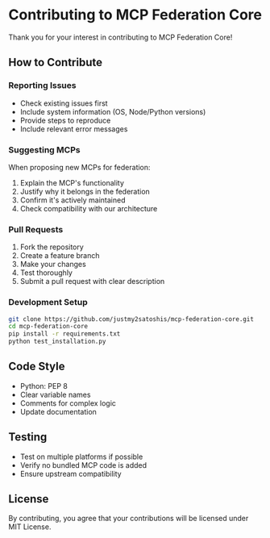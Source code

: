 # Contributing to MCP Federation Core

Thank you for your interest in contributing to MCP Federation Core!

## How to Contribute

### Reporting Issues
- Check existing issues first
- Include system information (OS, Node/Python versions)
- Provide steps to reproduce
- Include relevant error messages

### Suggesting MCPs
When proposing new MCPs for federation:
1. Explain the MCP's functionality
2. Justify why it belongs in the federation
3. Confirm it's actively maintained
4. Check compatibility with our architecture

### Pull Requests
1. Fork the repository
2. Create a feature branch
3. Make your changes
4. Test thoroughly
5. Submit a pull request with clear description

### Development Setup
```bash
git clone https://github.com/justmy2satoshis/mcp-federation-core.git
cd mcp-federation-core
pip install -r requirements.txt
python test_installation.py
```

## Code Style
- Python: PEP 8
- Clear variable names
- Comments for complex logic
- Update documentation

## Testing
- Test on multiple platforms if possible
- Verify no bundled MCP code is added
- Ensure upstream compatibility

## License
By contributing, you agree that your contributions will be licensed under MIT License.